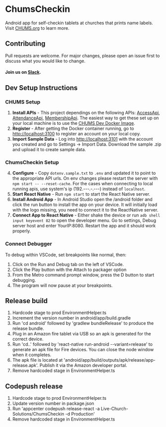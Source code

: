 # ChumsCheckin
Android app for self-checkin tablets at churches that prints name labels.  Visit <a href="https://chums.org/">CHUMS.org</a> to learn more.

## Contributing
Pull requests are welcome. For major changes, please open an issue first to discuss what you would like to change.
#### Join us on [Slack](https://join.slack.com/t/livechurchsolutions/shared_invite/zt-i88etpo5-ZZhYsQwQLVclW12DKtVflg).

## Dev Setup Instructions

### CHUMS Setup
1. **Install APIs** - This project dependings on the following APIs: [AccessApi](https://github.com/LiveChurchSolutions/AccessApi), [AttendanceApi](https://github.com/LiveChurchSolutions/AttendanceApi), [MembershipApi](https://github.com/LiveChurchSolutions/MembershipApi).  The easiest way to get these set up on your local machine is to use the [CHUMS Dev Docker Image](https://github.com/LiveChurchSolutions/Docker).  
2. **Register** - After getting the Docker container running, go to [http://localhost:3100](http://localhost:3100) to register an account on your local copy.  
3. **Import Sample Data** - Log into [http://localhost:3101](http://localhost:3101) with the account you created and go to Settings -> Import Data.  Download the sample .zip and upload it to create sample data.

### ChumsCheckin Setup
4. **Configure** - Copy `dotenv.sample.txt` to `.env` and updated it to point to the appropriate API urls. On env changes please restart the server with `npm start -- --reset-cache`. For the cases when connecting to local running apis, use system's ip (192.---.-.---) instead of `localhost`.
5. **Start React Native** - Run `npm start` to start the React Native server.
6. **Install Android App** - In Android Studio open the /android folder and click the run button to install the app on your device.  It will initially load with the logo missing, you need to connect it to the ReactNative server.
7. **Connect App to React Native** - Either shake the device or run `adb shell input keyevent 82` to open the developer menu. Go to settings, Debug server host and enter YourIP:8080.  Restart the app and it should work properly.

### Connect Debugger
To debug within VSCode, set breakpoints like normal, then:
1. Click on the Run and Debug tab on the left of VSCode.
2. Click the Play button with the Attach to packager option
3. From the Metro command prompt window, press the D button to start debugging.
4. The program will now pause at your breakpoints.

## Release build
1. Hardcode stage to prod EnvironmentHelper.ts
2. Increment the version number in android/app/build.gradle
3. Run 'cd android' followed by 'gradlew bundleRelease' to produce the release bundle.
4. Plug in an Amazon fire tablet via USB so an apk is generated for the correct device.
5. Run 'cd..' followed by 'react-native run-android --variant=release' to generate an apk file for Fire devices.  You can close the node window when it completes.
7. The apk file is located at 'android/app/build/outputs/apk/release/app-release.apk'.  Publish it via the Amazon developer portal.
8. Remove hardcoded stage in EnvironmentHelper.ts

## Codepush release
1. Hardcode stage to prod EnvironmentHelper.ts
2. Update version number in package.json
3. Run 'appcenter codepush release-react -a Live-Church-Solutions/ChumsCheckin -d Production'
4. Remove hardcoded stage in EnvironmentHelper.ts